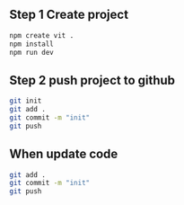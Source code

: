 ## Step 1 Create project

```bash
npm create vit .
npm install
npm run dev
```

## Step 2 push project to github

```bash
git init
git add .
git commit -m "init"
git push
```

## When update code

```bash
git add .
git commit -m "init"
git push
```

